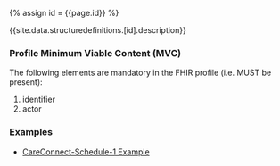 
{% assign id = {{page.id}} %}

{{site.data.structuredefinitions.[id].description}}

### Profile Minimum Viable Content (MVC) ###

The following elements are mandatory in the FHIR profile (i.e. MUST be present):

1.	identifier
2.	actor

### Examples ###

- [CareConnect-Schedule-1 Example](CareConnect-Schedule-Example-1.html)
